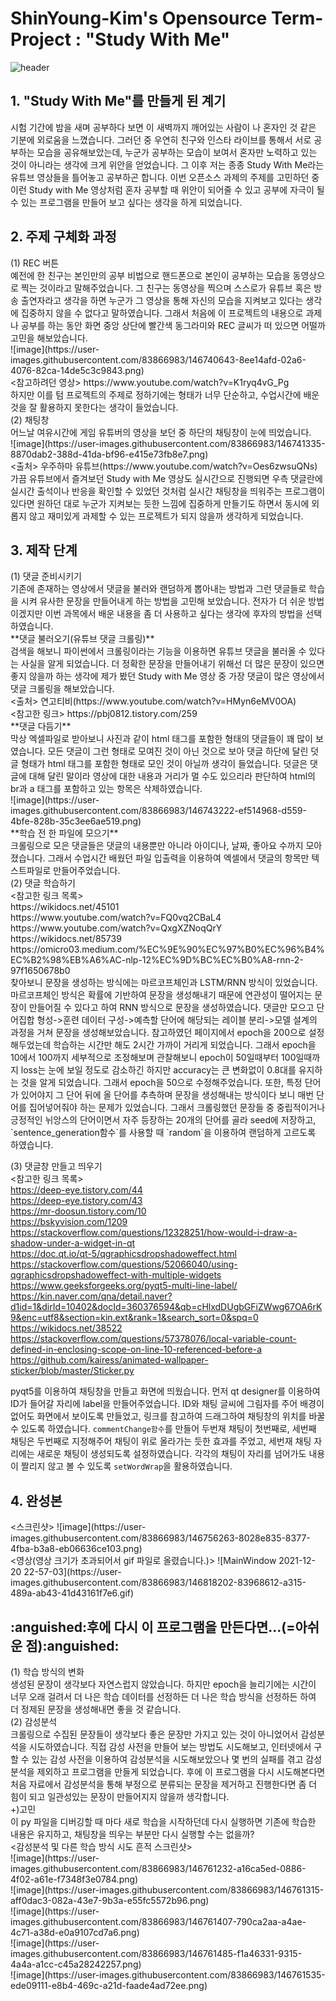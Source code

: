 <h1>ShinYoung-Kim's Opensource Term-Project : "Study With Me"</h1>

![header](https://capsule-render.vercel.app/api?type=waving&color=0:EEFF00,100:a82da8&height=120&section=header&text=Study%20With%20Me&fontSize=90&animation=twinkling)
<h2>1. "Study With Me"를 만들게 된 계기</h2>
시험 기간에 밤을 새며 공부하다 보면 이 새벽까지 깨어있는 사람이 나 혼자인 것 같은 기분에 외로움을 느꼈습니다. 그러던 중 우연히 친구와 인스타 라이브를 통해서 서로 공부하는 모습을 공유해보았는데, 누군가 공부하는 모습이 보여서 혼자만 노력하고 있는 것이 아니라는 생각에 크게 위안을 얻었습니다. 그 이후 저는 종종 Study With Me라는 유튜브 영상들을 틀어놓고 공부하곤 합니다. 이번 오픈소스 과제의 주제를 고민하던 중 이런 Study with Me 영상처럼 혼자 공부할 때 위안이 되어줄 수 있고 공부에 자극이 될 수 있는 프로그램을 만들어 보고 싶다는 생각을 하게 되었습니다. 
<h2>2. 주제 구체화 과정</h2>
(1) REC 버튼<br>
예전에 한 친구는 본인만의 공부 비법으로 핸드폰으로 본인이 공부하는 모습을 동영상으로 찍는 것이라고 말해주었습니다. 그 친구는 동영상을 찍으며 스스로가 유튜브 혹은 방송 출연자라고 생각을 하면 누군가 그 영상을 통해 자신의 모습을 지켜보고 있다는 생각에 집중하지 않을 수 없다고 말하였습니다. 그래서 처음에 이 프로젝트의 내용으로 과제나 공부를 하는 동안 화면 중앙 상단에 빨간색 동그라미와 REC 글씨가 떠 있으면 어떨까 고민을 해보았습니다.<br>
![image](https://user-images.githubusercontent.com/83866983/146740643-8ee14afd-02a6-4076-82ca-14de5c3c9843.png)<br>
<참고하려던 영상> https://www.youtube.com/watch?v=K1ryq4vG_Pg<br>
하지만 이를 텀 프로젝트의 주제로 정하기에는 형태가 너무 단순하고, 수업시간에 배운 것을 잘 활용하지 못한다는 생각이 들었습니다.<br>
(2) 채팅창<br>
어느날 여유시간에 게임 유튜버의 영상을 보던 중 하단의 채팅창이 눈에 띄었습니다.<br>
![image](https://user-images.githubusercontent.com/83866983/146741335-8870dab2-388d-41da-bf96-e415e73fb8e7.png)<br>
<출처> 우주하마 유튜브(https://www.youtube.com/watch?v=Oes6zwsuQNs)<br>
가끔 유튜브에서 즐겨보던 Study with Me 영상도 실시간으로 진행되면 우측 댓글란에 실시간 출석이나 반응을 확인할 수 있었던 것처럼 실시간 채팅창을 띄워주는 프로그램이 있다면 원하던 대로 누군가 지켜보는 듯한 느낌에 집중하게 만들기도 하면서 동시에 외롭지 않고 재미있게 과제할 수 있는 프로젝트가 되지 않을까 생각하게 되었습니다.<br>
<h2>3. 제작 단계</h2>
(1) 댓글 준비시키기<br>
기존에 존재하는 영상에서 댓글을 불러와 랜덤하게 뽑아내는 방법과 그런 댓글들로 학습을 시켜 유사한 문장을 만들어내게 하는 방법을 고민해 보았습니다. 전자가 더 쉬운 방법이겠지만 이번 과목에서 배운 내용을 좀 더 사용하고 싶다는 생각에 후자의 방법을 선택하였습니다.<br>
**댓글 불러오기(유튜브 댓글 크롤링)** <br>
검색을 해보니 파이썬에서 크롤링이라는 기능을 이용하면 유튜브 댓글을 불러올 수 있다는 사실을 알게 되었습니다. 더 정확한 문장을 만들어내기 위해선 더 많은 문장이 있으면 좋지 않을까 하는 생각에 제가 봤던 Study with Me 영상 중 가장 댓글이 많은 영상에서 댓글 크롤링을 해보았습니다. <br>
<출처> 연고티비(https://www.youtube.com/watch?v=HMyn6eMV0OA)<br>
<참고한 링크> https://pbj0812.tistory.com/259<br>
**댓글 다듬기** <br>
막상 엑셀파일로 받아보니 사진과 같이 html 태그를 포함한 형태의 댓글들이 꽤 많이 보였습니다. 모든 댓글이 그런 형태로 모여진 것이 아닌 것으로 보아 댓글 하단에 달린 덧글 형태가 html 태그를 포함한 형태로 모인 것이 아닐까 생각이 들었습니다. 덧글은 댓글에 대해 달린 말이라 영상에 대한 내용과 거리가 멀 수도 있으리라 판단하여 html의 br과 a 태그를 포함하고 있는 항목은 삭제하였습니다. <br>
![image](https://user-images.githubusercontent.com/83866983/146743222-ef514968-d559-4bfe-828b-35c3ee6ae519.png)<br>
**학습 전 한 파일에 모으기** <br>
크롤링으로 모은 댓글들은 댓글의 내용뿐만 아니라 아이디나, 날짜, 좋아요 수까지 모아졌습니다. 그래서 수업시간 배웠던 파일 입출력을 이용하여 엑셀에서 댓글의 항목만 텍스트파일로 만들어주었습니다.<br> 
(2) 댓글 학습하기<br>
<참고한 링크 목록><br>
https://wikidocs.net/45101<br>
https://www.youtube.com/watch?v=FQ0vq2CBaL4<br>
https://www.youtube.com/watch?v=QxgXZNoqQrY<br>
https://wikidocs.net/85739<br>
https://omicro03.medium.com/%EC%9E%90%EC%97%B0%EC%96%B4%EC%B2%98%EB%A6%AC-nlp-12%EC%9D%BC%EC%B0%A8-rnn-2-97f1650678b0<br>
찾아보니 문장을 생성하는 방식에는 마르코프체인과 LSTM/RNN 방식이 있었습니다. 마르코프체인 방식은 확률에 기반하여 문장을 생성해내기 때문에 연관성이 떨어지는 문장이 만들어질 수 있다고 하여 RNN 방식으로 문장을 생성하였습니다. 댓글만 모으고 단어집합 형성->훈련 데이터 구성->예측할 단어에 해당되는 레이블 분리->모델 설계의 과정을 거쳐 문장을 생성해보았습니다. 참고하였던 페이지에서 epoch을 200으로 설정해두었는데 학습하는 시간만 해도 2시간 가까이 거리게 되었습니다. 그래서 epoch을 10에서 100까지 세부적으로 조정해보며 관찰해보니 epoch이 50일때부터 100일때까지 loss는 눈에 보일 정도로 감소하긴 하지만 accuracy는 큰 변화없이 0.8대를 유지하는 것을 알게 되었습니다. 그래서 epoch을 50으로 수정해주었습니다. 또한, 특정 단어가 있어야지 그 단어 뒤에 올 단어를 추측하며 문장을 생성해내는 방식이다 보니 매번 단어를 집어넣어줘야 하는 문제가 있었습니다. 그래서 크롤링했던 문장들 중 중립적이거나 긍정적인 뉘앙스의 단어이면서 자주 등장하는 20개의 단어를 골라 seed에 저장하고, `sentence_generation함수`를 사용할 때 `random`을 이용하여 랜덤하게 고르도록 하였습니다.<br>

(3) 댓글창 만들고 띄우기<br>
<참고한 링크 목록><br>
https://deep-eye.tistory.com/44<br>
https://deep-eye.tistory.com/43<br>
https://mr-doosun.tistory.com/10<br>
https://bskyvision.com/1209<br>
https://stackoverflow.com/questions/12328251/how-would-i-draw-a-shadow-under-a-widget-in-qt<br>
https://doc.qt.io/qt-5/qgraphicsdropshadoweffect.html<br>
https://stackoverflow.com/questions/52066040/using-qgraphicsdropshadoweffect-with-multiple-widgets<br>
https://www.geeksforgeeks.org/pyqt5-multi-line-label/<br>
https://kin.naver.com/qna/detail.naver?d1id=1&dirId=10402&docId=360376594&qb=cHlxdDUgbGFiZWwg67OA6rK9&enc=utf8&section=kin.ext&rank=1&search_sort=0&spq=0<br>
https://wikidocs.net/38522<br>
https://stackoverflow.com/questions/57378076/local-variable-count-defined-in-enclosing-scope-on-line-10-referenced-before-a<br>
https://github.com/kairess/animated-wallpaper-sticker/blob/master/Sticker.py<br>

pyqt5를 이용하여 채팅창을 만들고 화면에 띄웠습니다. 먼저 qt designer를 이용하여 ID가 들어갈 자리에 label을 만들어주었습니다. ID와 채팅 글씨에 그림자를 주어 배경이 없어도 화면에서 보이도록 만들었고, 링크를 참고하여 드래그하여 채팅창의 위치를 바꿀 수 있도록 하였습니다. `commentChange함수`를 만들어 두번재 채팅이 첫번째로, 세번째 채팅은 두번째로 지정해주어 채팅이 위로 올라가는 듯한 효과를 주었고, 세번재 채팅 자리에는 새로운 채팅이 생성되도록 설정하였습니다. 각각의 채팅이 자리를 넘어가도 내용이 짤리지 않고 볼 수 있도록 `setWordWrap`을 활용하였습니다.<br>
<h2>4. 완성본</h2>
<스크린샷> ![image](https://user-images.githubusercontent.com/83866983/146756263-8028e835-8377-4fba-b3a8-eb06636ce103.png)<br>
<영상(영상 크기가 초과되어서 gif 파일로 올렸습니다.)> ![MainWindow 2021-12-20 22-57-03](https://user-images.githubusercontent.com/83866983/146818202-83968612-a315-489a-ab43-41d43161f7e6.gif)<br>
<h2>:anguished:후에 다시 이 프로그램을 만든다면...(=아쉬운 점):anguished:</h2>
(1) 학습 방식의 변화<br>
생성된 문장이 생각보다 자연스럽지 않았습니다. 하지만 epoch을 늘리기에는 시간이 너무 오래 걸려서 더 나은 학습 데이터를 선정하든 더 나은 학습 방식을 선정하든 하여 더 정제된 문장을 생성해내면 좋을 것 같습니다.<br>
(2) 감성분석<br>
크롤링으로 수집된 문장들이 생각보다 좋은 문장만 가지고 있는 것이 아니었어서 감성분석을 시도하였습니다. 직접 감성 사전을 만들어 보는 방법도 시도해보고, 인터넷에서 구할 수 있는 감성 사전을 이용하여 감성분석을 시도해보았으나 몇 번의 실패를 겪고 감성분석을 제외하고 프로그램을 만들게 되었습니다. 후에 이 프로그램을 다시 시도해본다면 처음 자료에서 감성분석을 통해 부정으로 분류되는 문장을 제거하고 진행한다면 좀 더 힘이 되고 일관성있는 문장이 만들어지지 않을까 생각합니다.<br>
+)고민<br>
이 py 파일을 디버깅할 때 마다 새로 학습을 시작하던데 다시 실행하면 기존에 학습한 내용은 유지하고, 채팅창을 띄우는 부분만 다시 실행할 수는 없을까?<br>
<감성분석 및 다른 학습 방식 시도 흔적 스크린샷><br>
![image](https://user-images.githubusercontent.com/83866983/146761232-a16ca5ed-0886-4f02-a61e-f7348f3e0784.png)<br>
![image](https://user-images.githubusercontent.com/83866983/146761315-aff0dac3-082a-43e7-9b3a-e55fc5572b96.png)<br>
![image](https://user-images.githubusercontent.com/83866983/146761407-790ca2aa-a4ae-4c71-a38d-e0a9107cd7a6.png)<br>
![image](https://user-images.githubusercontent.com/83866983/146761485-f1a46331-9315-4a4a-a1cc-c45a28242257.png)<br>
![image](https://user-images.githubusercontent.com/83866983/146761535-ede09111-e8b4-469c-a21d-faade4ad72ee.png)<br>


